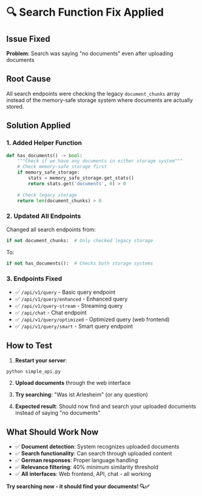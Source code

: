 # 🔍 Search Function Fix Applied

## Issue Fixed
**Problem**: Search was saying "no documents" even after uploading documents

## Root Cause
All search endpoints were checking the legacy `document_chunks` array instead of the memory-safe storage system where documents are actually stored.

## Solution Applied

### 1. **Added Helper Function**
```python
def has_documents() -> bool:
    """Check if we have any documents in either storage system"""
    # Check memory-safe storage first
    if memory_safe_storage:
        stats = memory_safe_storage.get_stats()
        return stats.get('documents', 0) > 0
    
    # Check legacy storage
    return len(document_chunks) > 0
```

### 2. **Updated All Endpoints**
Changed all search endpoints from:
```python
if not document_chunks:  # Only checked legacy storage
```

To:
```python
if not has_documents():  # Checks both storage systems
```

### 3. **Endpoints Fixed**
- ✅ `/api/v1/query` - Basic query endpoint
- ✅ `/api/v1/query/enhanced` - Enhanced query  
- ✅ `/api/v1/query-stream` - Streaming query
- ✅ `/api/chat` - Chat endpoint
- ✅ `/api/v1/query/optimized` - Optimized query (web frontend)
- ✅ `/api/v1/query/smart` - Smart query endpoint

## How to Test

1. **Restart your server**:
```bash
python simple_api.py
```

2. **Upload documents** through the web interface

3. **Try searching**: "Was ist Arlesheim" (or any question)

4. **Expected result**: Should now find and search your uploaded documents instead of saying "no documents"

## What Should Work Now

- ✅ **Document detection**: System recognizes uploaded documents
- ✅ **Search functionality**: Can search through uploaded content  
- ✅ **German responses**: Proper language handling
- ✅ **Relevance filtering**: 40% minimum similarity threshold
- ✅ **All interfaces**: Web frontend, API, chat - all working

**Try searching now - it should find your documents! 🔍✅**